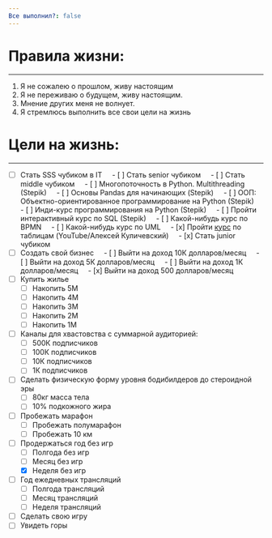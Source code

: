 ```yaml
---
Все выполнил?: false
---
```

# Правила жизни:  
****
1. Я не сожалею о прошлом, живу настоящим
2. Я не переживаю о будущем, живу настоящим.
3. Мнение других меня не волнует.
4. Я стремлюсь выполнить все свои цели на жизнь
# Цели на жизнь: 
---
- [ ] Стать SSS чубиком в IT
    - [ ] Стать senior чубиком
    - [ ] Стать middle чубиком
	    - [ ] Многопоточность в Python. Multithreading (Stepik)
	    - [ ] Основы Pandas для начинающих (Stepik)
	    - [ ] ООП: Объектно-ориентированное программирование на Python (Stepik)
	    - [ ] Инди-курс программирования на Python (Stepik)
	    - [ ] Пройти интерактивный курс по SQL (Stepik)
	    - [ ] Какой-нибудь курс по BPMN 
	    - [ ] Какой-нибудь курс по UML 
	    - [x] Пройти [курс]() по таблицам (YouTube/Алексей Куличевский)
    - [x] Стать junior чубиком
- [ ] Создать свой бизнес
    - [ ] Выйти на доход 10К долларов/месяц
    - [ ] Выйти на доход 5К долларов/месяц
    - [ ] Выйти на доход 1К долларов/месяц
    - [x] Выйти на доход 500 долларов/месяц
- [ ] Купить жилье
	- [ ] Накопить 5М
	- [ ] Накопить 4М
	- [ ] Накопить 3М
	- [ ] Накопить 2М
	- [ ] Накопить 1М
- [ ] Каналы для хвастовства с суммарной аудиторией:
	- [ ] 500К подписчиков
	- [ ] 100К подписчиков
	- [ ] 10К подписчиков
	- [ ] 1К подписчиков
- [ ] Сделать физическую форму уровня бодибилдеров до стероидной эры
	- [ ] 80кг масса тела
	- [ ] 10% подкожного жира
- [ ] Пробежать марафон
	- [ ] Пробежать полумарафон
	- [ ] Пробежать 10 км
- [ ] Продержаться год без игр
	- [ ] Полгода без игр
	- [ ] Месяц без игр
	- [x] Неделя без игр
- [ ] Год ежедневных трансляций
	- [ ] Полгода трансляций
	- [ ] Месяц трансляций
	- [ ] Неделя трансляций
- [ ] Сделать свою игру
- [ ] Увидеть горы
